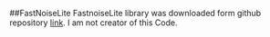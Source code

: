 ##FastNoiseLite
  FastnoiseLite library was downloaded form github repository
 [link](https://github.com/Auburn/FastNoise). I am not creator of this Code.